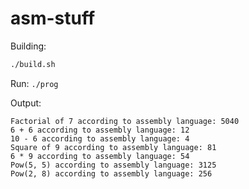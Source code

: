 # asm-stuff

Building:
```bash
./build.sh
```
Run: `./prog`

Output:
```
Factorial of 7 according to assembly language: 5040
6 + 6 according to assembly language: 12
10 - 6 according to assembly language: 4
Square of 9 according to assembly language: 81
6 * 9 according to assembly language: 54
Pow(5, 5) according to assembly language: 3125
Pow(2, 8) according to assembly language: 256
```

